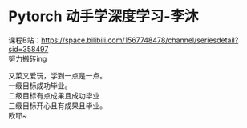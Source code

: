 # Pytorch 动手学深度学习-李沐
课程B站：https://space.bilibili.com/1567748478/channel/seriesdetail?sid=358497<br>
努力搬砖ing<br>

又菜又爱玩，学到一点是一点。<br>
一级目标成功毕业。<br>
二级目标有点成果且成功毕业<br>
三级目标开心且有成果且毕业。<br>
欧耶~<br>
